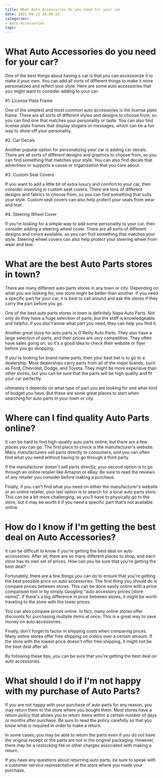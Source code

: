 ```yaml
---
title: What Auto Accessories do you need for your car
date: 2022-09-21 18:00:53
categories:
- Auto Accessories
tags:
---
```



#  What Auto Accessories do you need for your car?

One of the best things about having a car is that you can accessorize it to make it your own. You can add all sorts of different things to make it more personalized and reflect your style. Here are some auto accessories that you might want to consider adding to your car:

#1. License Plate Frame

One of the simplest and most common auto accessories is the license plate frame. There are all sorts of different styles and designs to choose from, so you can find one that matches your personality or taste. You can also find license plate frames that display slogans or messages, which can be a fun way to show off your personality.

#2. Car Decals

Another popular option for personalizing your car is adding car decals. There are all sorts of different designs and graphics to choose from, so you can find something that matches your style. You can also find decals that advertises or supports a cause or organization that you care about.

#3. Custom Seat Covers

If you want to add a little bit of extra luxury and comfort to your car, then consider investing in custom seat covers. There are tons of different designs and fabrics to choose from, so you can find something that suits your style. Custom seat covers can also help protect your seats from wear and tear.

#4. Steering Wheel Cover

If you’re looking for a simple way to add some personality to your car, then consider adding a steering wheel cover. There are all sorts of different designs and colors available, so you can find something that matches your style. Steering wheel covers can also help protect your steering wheel from wear and tear.

#  What are the best Auto Parts stores in town?

There are many different auto parts stores in any town or city. Depending on what you are looking for, one store might be better than another. If you need a specific part for your car, it is best to call around and ask the stores if they carry the part before you go.

One of the best auto parts stores in town is definitely Napa Auto Parts. Not only do they have a huge selection of parts, but the staff is knowledgeable and helpful. If you don't know what part you need, they can help you find it.

Another great store for auto parts is O'Reilly Auto Parts. They also have a large selection of parts, and their prices are very competitive. They often have sales going on, so it's a good idea to check their website or flyer before you go shopping.

If you're looking for brand name parts, then your best bet is to go to a dealership. Most dealerships carry parts from all of the major brands, such as Ford, Chevrolet, Dodge, and Toyota. They might be more expensive than other stores, but you can be sure that the parts will be high quality and fit your car perfectly.

 ultimately it depends on what type of part you are looking for and what kind of budget you have. But these are some great places to start when searching for auto parts in your town or city.

#  Where can I find quality Auto Parts online?

It can be hard to find high-quality auto parts online, but there are a few places you can go. The first place to check is the manufacturer's website. Many manufacturers sell parts directly to consumers, and you can often find what you need without having to go through a third party.

If the manufacturer doesn't sell parts directly, your second option is to go through an online retailer like Amazon or eBay. Be sure to read the reviews of any retailer you consider before making a purchase.

Finally, if you can't find what you need on either the manufacturer's website or an online retailer, your last option is to search for a local auto parts store. This can be a bit more challenging, as you'll have to physically go to the store, but it may be worth it if you need a specific part that's not available online.

#  How do I know if I'm getting the best deal on Auto Accessories?

It can be difficult to know if you're getting the best deal on auto accessories. After all, there are so many different places to shop, and each store has its own set of prices. How can you be sure that you're getting the best deal?

Fortunately, there are a few things you can do to ensure that you're getting the best possible price on auto accessories. The first thing you should do is compare prices between stores. This can be done easily online with a price comparison tool or by simply Googling "auto accessory prices [store name]". If there's a big difference in price between stores, it might be worth traveling to the store with the lower prices.

You can also compare prices online. In fact, many online stores offer discounts for purchasing multiple items at once. This is a great way to save money on auto accessories.

Finally, don't forget to factor in shipping costs when comparing prices. Many online stores offer free shipping on orders over a certain amount. If the store with the lowest price doesn't offer free shipping, it might not be the best deal after all.

By following these tips, you can be sure that you're getting the best deal on auto accessories.

#  What should I do if I'm not happy with my purchase of Auto Parts?

If you are not happy with your purchase of auto parts for any reason, you may return them to the store where you bought them. Most stores have a return policy that allows you to return items within a certain number of days or months after purchase. Be sure to read the policy carefully so that you know what is required in order to make a return.

In some cases, you may be able to return the parts even if you do not have the original receipt or the parts are not in the original packaging. However, there may be a restocking fee or other charges associated with making a return.

If you have any questions about returning auto parts, be sure to speak with a customer service representative at the store where you made your purchase.